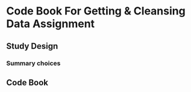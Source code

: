 # Code Book For Getting & Cleansing Data Assignment

## Study Design

### Summary choices

## Code Book
